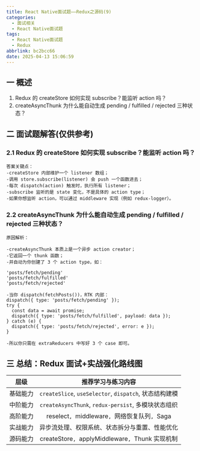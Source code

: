 ```yaml
---
title: React Native面试题——Redux之源码(9)
categories:
  - 面试相关
  - React Native面试题
tags:
  - React Native面试题
  - Redux
abbrlink: bc2bcc66
date: 2025-04-13 15:06:59
---
```

## 一 概述

1. Redux 的 createStore 如何实现 subscribe？能监听 action 吗？
2. createAsyncThunk 为什么能自动生成 pending / fulfilled / rejected 三种状态？<!--more-->

## 二 面试题解答(仅供参考)

### 2.1 Redux 的 createStore 如何实现 subscribe？能监听 action 吗？

```
答案关键点：
-createStore 内部维护一个 listener 数组；
-调用 store.subscribe(listener) 会 push 一个函数进去；
-每次 dispatch(action) 触发时，执行所有 listener；
-subscribe 监听的是 state 变化，不是具体的 action type；
-如果你想监听 action，可以通过 middleware 实现（例如 redux-logger）。
```

### 2.2 createAsyncThunk 为什么能自动生成 pending / fulfilled / rejected 三种状态？

```
原因解析：

-createAsyncThunk 本质上是一个异步 action creator；
-它返回一个 thunk 函数；
-并自动为你创建了 3 个 action type，如：

'posts/fetch/pending'
'posts/fetch/fulfilled'
'posts/fetch/rejected'

-当你 dispatch(fetchPosts())，RTK 内部：
dispatch({ type: 'posts/fetch/pending' });
try {
  const data = await promise;
  dispatch({ type: 'posts/fetch/fulfilled', payload: data });
} catch (e) {
  dispatch({ type: 'posts/fetch/rejected', error: e });
}

-所以你只需在 extraReducers 中写好 3 个 case 即可。
```

## 三 总结：Redux 面试+实战强化路线图

|   层级   |                   推荐学习与练习内容                   |
| :------: | :----------------------------------------------------: |
| 基础能力 | `createSlice`, `useSelector`, `dispatch`, 状态结构建模 |
| 中阶能力 |  `createAsyncThunk`, `redux-persist`, 多模块状态组织   |
| 高阶能力 |     reselect`, `middleware`, `网络恢复队列`, `Saga     |
| 实战能力 |     异步流处理、权限系统、状态拆分与重置、性能优化     |
| 源码能力 |    createStore`, `applyMiddleware`, `Thunk 实现机制    |

